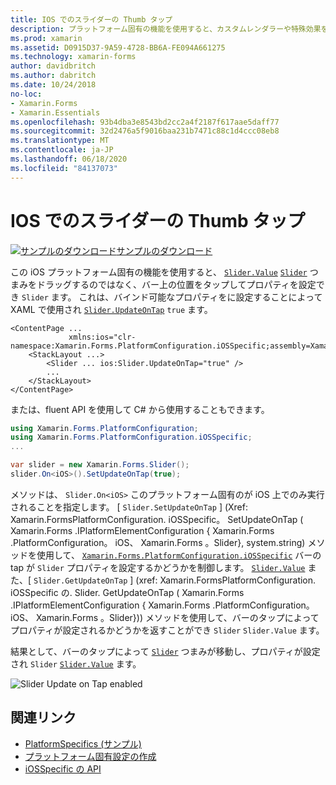 ```yaml
---
title: IOS でのスライダーの Thumb タップ
description: プラットフォーム固有の機能を使用すると、カスタムレンダラーや特殊効果を実装することなく、特定のプラットフォームでのみ使用できる機能を使用できます。 この記事では、スライダーバーをタップして Slider. Value プロパティを設定できるようにする iOS プラットフォーム固有のを使用する方法について説明します。
ms.prod: xamarin
ms.assetid: D0915D37-9A59-4728-BB6A-FE094A661275
ms.technology: xamarin-forms
author: davidbritch
ms.author: dabritch
ms.date: 10/24/2018
no-loc:
- Xamarin.Forms
- Xamarin.Essentials
ms.openlocfilehash: 93b4dba3e8543bd2cc2a4f2187f617aae5daff77
ms.sourcegitcommit: 32d2476a5f9016baa231b7471c88c1d4ccc08eb8
ms.translationtype: MT
ms.contentlocale: ja-JP
ms.lasthandoff: 06/18/2020
ms.locfileid: "84137073"
---
```

# <a name="slider-thumb-tap-on-ios"></a>IOS でのスライダーの Thumb タップ

[![サンプルのダウンロード](~/media/shared/download.png)サンプルのダウンロード](https://docs.microsoft.com/samples/xamarin/xamarin-forms-samples/userinterface-platformspecifics)

この iOS プラットフォーム固有の機能を使用すると、 [`Slider.Value`](xref:Xamarin.Forms.Slider.Value) [`Slider`](xref:Xamarin.Forms.Slider) つまみをドラッグするのではなく、バー上の位置をタップしてプロパティを設定でき `Slider` ます。 これは、バインド可能なプロパティをに設定することによって XAML で使用され [`Slider.UpdateOnTap`](xref:Xamarin.Forms.PlatformConfiguration.iOSSpecific.Slider.UpdateOnTapProperty) `true` ます。

```xaml
<ContentPage ...
             xmlns:ios="clr-namespace:Xamarin.Forms.PlatformConfiguration.iOSSpecific;assembly=Xamarin.Forms.Core">
    <StackLayout ...>
        <Slider ... ios:Slider.UpdateOnTap="true" />
        ...
    </StackLayout>
</ContentPage>
```

または、fluent API を使用して C# から使用することもできます。

```csharp
using Xamarin.Forms.PlatformConfiguration;
using Xamarin.Forms.PlatformConfiguration.iOSSpecific;
...

var slider = new Xamarin.Forms.Slider();
slider.On<iOS>().SetUpdateOnTap(true);
```

メソッドは、 `Slider.On<iOS>` このプラットフォーム固有のが iOS 上でのみ実行されることを指定します。 [ `Slider.SetUpdateOnTap` ] (Xref: Xamarin.FormsPlatformConfiguration. iOSSpecific。 SetUpdateOnTap ( Xamarin.Forms .IPlatformElementConfiguration { Xamarin.Forms .PlatformConfiguration。 iOS、 Xamarin.Forms 。Slider}, system.string) メソッドを使用して、 [`Xamarin.Forms.PlatformConfiguration.iOSSpecific`](xref:Xamarin.Forms.PlatformConfiguration.iOSSpecific) バーの tap が `Slider` プロパティを設定するかどうかを制御します。 [`Slider.Value`](xref:Xamarin.Forms.Slider.Value) また、[ `Slider.GetUpdateOnTap` ] (xref: Xamarin.FormsPlatformConfiguration. iOSSpecific の. Slider. GetUpdateOnTap ( Xamarin.Forms .IPlatformElementConfiguration { Xamarin.Forms .PlatformConfiguration。 iOS、 Xamarin.Forms 。Slider})) メソッドを使用して、バーのタップによってプロパティが設定されるかどうかを返すことができ `Slider` `Slider.Value` ます。

結果として、バーのタップによって [`Slider`](xref:Xamarin.Forms.Slider) つまみが移動し、プロパティが設定され `Slider` [`Slider.Value`](xref:Xamarin.Forms.Slider.Value) ます。

![](slider-thumb-images/slider-updateontap.png "Slider Update on Tap enabled")

## <a name="related-links"></a>関連リンク

- [PlatformSpecifics (サンプル)](https://docs.microsoft.com/samples/xamarin/xamarin-forms-samples/userinterface-platformspecifics)
- [プラットフォーム固有設定の作成](~/xamarin-forms/platform/platform-specifics/index.md#creating-platform-specifics)
- [iOSSpecific の API](xref:Xamarin.Forms.PlatformConfiguration.iOSSpecific)
